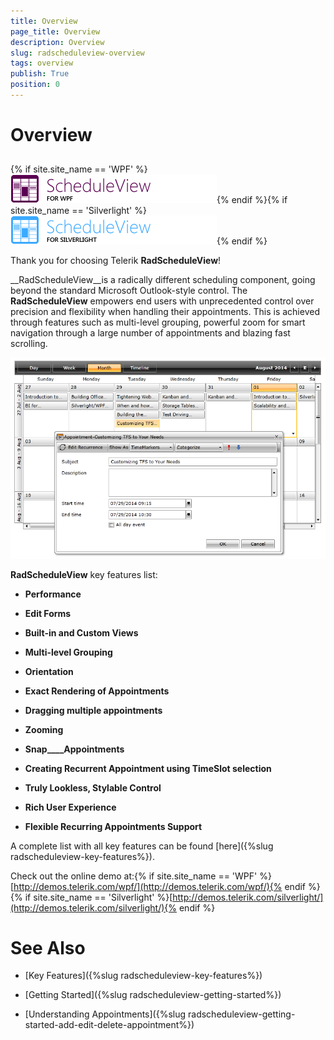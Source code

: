 ```yaml
---
title: Overview
page_title: Overview
description: Overview
slug: radscheduleview-overview
tags: overview
publish: True
position: 0
---
```


# Overview



## 

{% if site.site_name == 'WPF' %}![RadScheduleView Logo](images/scheduleview_logo.png){% endif %}{% if site.site_name == 'Silverlight' %}![RadScheduleView Logo](images/scheduleview_silverlight_logo.png){% endif %}

Thank you for choosing Telerik __RadScheduleView__!
        

__RadScheduleView__is a radically different scheduling component, going beyond the standard Microsoft Outlook-style control. The __RadScheduleView__ empowers end users with unprecedented control over precision and flexibility when handling their appointments. This is achieved through features such as multi-level grouping, powerful zoom for smart navigation through a large number of appointments and blazing fast scrolling.
        

![scheduleview overview](images/scheduleview_overview.png)

__RadScheduleView__ key features list:
        

* __Performance__

* __Edit Forms__

* __Built-in and Custom Views__

* __Multi-level Grouping__

* __Orientation__

* __Exact Rendering of Appointments__

* __Dragging multiple appointments__

* __Zooming__

* __Snap____Appointments__

* __Creating Recurrent Appointment using TimeSlot selection__

* __Truly Lookless, Stylable Control__

* __Rich User Experience__

* __Flexible Recurring Appointments Support__

A complete list with all key features can be found [here]({%slug radscheduleview-key-features%}).
        

Check out the online demo at:{% if site.site_name == 'WPF' %}[http://demos.telerik.com/wpf/](http://demos.telerik.com/wpf/){% endif %}{% if site.site_name == 'Silverlight' %}[http://demos.telerik.com/silverlight/](http://demos.telerik.com/silverlight/){% endif %}

# See Also

 * [Key Features]({%slug radscheduleview-key-features%})

 * [Getting Started]({%slug radscheduleview-getting-started%})

 * [Understanding Appointments]({%slug radscheduleview-getting-started-add-edit-delete-appointment%})
